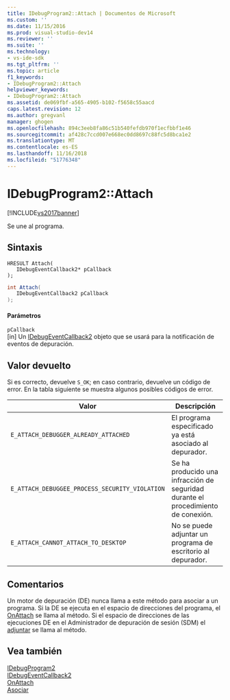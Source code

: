 ```yaml
---
title: IDebugProgram2::Attach | Documentos de Microsoft
ms.custom: ''
ms.date: 11/15/2016
ms.prod: visual-studio-dev14
ms.reviewer: ''
ms.suite: ''
ms.technology:
- vs-ide-sdk
ms.tgt_pltfrm: ''
ms.topic: article
f1_keywords:
- IDebugProgram2::Attach
helpviewer_keywords:
- IDebugProgram2::Attach
ms.assetid: de069fbf-a565-4905-b102-f5658c55aacd
caps.latest.revision: 12
ms.author: gregvanl
manager: ghogen
ms.openlocfilehash: 894c3eeb8fa86c51b540fefdb970f1ecfbbf1e46
ms.sourcegitcommit: af428c7ccd007e668ec0dd8697c88fc5d8bca1e2
ms.translationtype: MT
ms.contentlocale: es-ES
ms.lasthandoff: 11/16/2018
ms.locfileid: "51776348"
---
```

# <a name="idebugprogram2attach"></a>IDebugProgram2::Attach
[!INCLUDE[vs2017banner](../../../includes/vs2017banner.md)]

Se une al programa.  
  
## <a name="syntax"></a>Sintaxis  
  
```cpp#  
HRESULT Attach(   
   IDebugEventCallback2* pCallback  
);  
```  
  
```csharp  
int Attach(   
   IDebugEventCallback2 pCallback  
);  
```  
  
#### <a name="parameters"></a>Parámetros  
 `pCallback`  
 [in] Un [IDebugEventCallback2](../../../extensibility/debugger/reference/idebugeventcallback2.md) objeto que se usará para la notificación de eventos de depuración.  
  
## <a name="return-value"></a>Valor devuelto  
 Si es correcto, devuelve `S_OK`; en caso contrario, devuelve un código de error. En la tabla siguiente se muestra algunos posibles códigos de error.  
  
|Valor|Descripción|  
|-----------|-----------------|  
|`E_ATTACH_DEBUGGER_ALREADY_ATTACHED`|El programa especificado ya está asociado al depurador.|  
|`E_ATTACH_DEBUGGEE_PROCESS_SECURITY_VIOLATION`|Se ha producido una infracción de seguridad durante el procedimiento de conexión.|  
|`E_ATTACH_CANNOT_ATTACH_TO_DESKTOP`|No se puede adjuntar un programa de escritorio al depurador.|  
  
## <a name="remarks"></a>Comentarios  
 Un motor de depuración (DE) nunca llama a este método para asociar a un programa. Si la DE se ejecuta en el espacio de direcciones del programa, el [OnAttach](../../../extensibility/debugger/reference/idebugprogramnodeattach2-onattach.md) se llama al método. Si el espacio de direcciones de las ejecuciones DE en el Administrador de depuración de sesión (SDM) el [adjuntar](../../../extensibility/debugger/reference/idebugengine2-attach.md) se llama al método.  
  
## <a name="see-also"></a>Vea también  
 [IDebugProgram2](../../../extensibility/debugger/reference/idebugprogram2.md)   
 [IDebugEventCallback2](../../../extensibility/debugger/reference/idebugeventcallback2.md)   
 [OnAttach](../../../extensibility/debugger/reference/idebugprogramnodeattach2-onattach.md)   
 [Asociar](../../../extensibility/debugger/reference/idebugengine2-attach.md)

